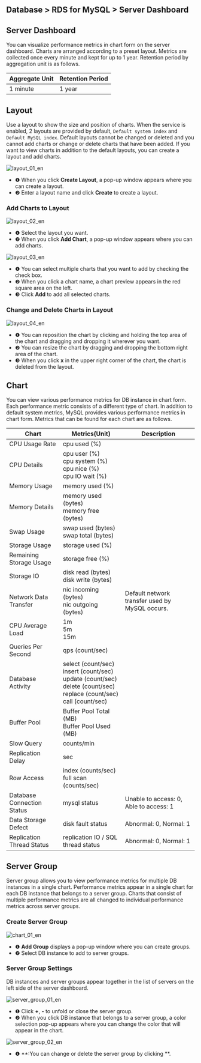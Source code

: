 ## Database > RDS for MySQL > Server Dashboard

## Server Dashboard
You can visualize performance metrics in chart form on the server dashboard. Charts are arranged according to a preset layout. Metrics are collected once every minute and kept for up to 1 year. Retention period by aggregation unit is as follows.

| Aggregate Unit | Retention Period |
|----------------|------------------| 
| 1 minute | 1 year |

## Layout

Use a layout to show the size and position of charts. When the service is enabled, 2 layouts are provided by default, `Default system index` and `Default MySQL index`. Default layouts cannot be changed or deleted and you cannot add charts or change or delete charts that have been added. If you want to view charts in addition to the default layouts, you can create a layout and add charts.

![layout_01_en](https://static.toastoven.net/prod_rds/mysql/23.04.11/layout_01_en.png)

* ❶ When you click **Create Layout**, a pop-up window appears where you can create a layout.
* ❷ Enter a layout name and click **Create** to create a layout.

### Add Charts to Layout

![layout_02_en](https://static.toastoven.net/prod_rds/mysql/23.04.11/layout_02_en.png)

* ❶ Select the layout you want.
* ❷ When you click **Add Chart**, a pop-up window appears where you can add charts.

![layout_03_en](https://static.toastoven.net/prod_rds/mysql/23.04.11/layout_03_en.png)

* ❶ You can select multiple charts that you want to add by checking the check box.
* ❷ When you click a chart name, a chart preview appears in the red square area on the left.
* ❸ Click **Add** to add all selected charts.

### Change and Delete Charts in Layout

![layout_04_en](https://static.toastoven.net/prod_rds/mysql/23.04.11/layout_04_en.png)

* ❶ You can reposition the chart by clicking and holding the top area of the chart and dragging and dropping it wherever you want.
* ❷ You can resize the chart by dragging and dropping the bottom right area of the chart.
* ❸ When you click **x** in the upper right corner of the chart, the chart is deleted from the layout.

## Chart

You can view various performance metrics for DB instance in chart form. Each performance metric consists of a different type of chart. In addition to default system metrics, MySQL provides various performance metrics in chart form. Metrics that can be found for each chart are as follows.

| Chart                      | Metrics(Unit)                                                                                                                        | Description                                                    |
|----------------------------|--------------------------------------------------------------------------------------------------------------------------------------|----------------------------------------------------------------|
| CPU Usage Rate             | cpu used (%)                                                                                                                         |                                                                |
| CPU Details                | cpu user (%)<br/>cpu system (%)<br/>cpu nice (%)<br/>cpu IO wait (%)                                                                 |                                                                |
| Memory Usage               | memory used (%)                                                                                                                      |                                                                |
| Memory Details             | memory used (bytes)<br/>memory free (bytes)                                                                                          |                                                                |
| Swap Usage                 | swap used (bytes)<br> swap total (bytes)                                                                                             |                                                                |
| Storage Usage              | storage used (%)                                                                                                                     |                                                                |
| Remaining Storage Usage    | storage free (%)                                                                                                                     |                                                                |
| Storage IO                 | disk read (bytes)<br> disk write (bytes)                                                                                             |                                                                |
| Network Data Transfer      | nic incoming (bytes)<br> nic outgoing (bytes)                                                                                        | Default network transfer used by MySQL occurs. |
| CPU Average Load           | 1m<br/>5m<br/>15m                                                                                                                    |                                                                |
| Queries Per Second         | qps (count/sec)                                                                                                                      |                                                                |
| Database Activity          | select (count/sec)<br/>insert (count/sec)<br/>update (count/sec)<br/>delete (count/sec)<br/>replace (count/sec)<br/>call (count/sec) |                                                                |
| Buffer Pool                | Buffer Pool Total (MB)<br/>Buffer Pool Used (MB)                                                                                     |                                                                |
| Slow Query                 | counts/min                                                                                                                           |                                                                |
| Replication Delay          | sec                                                                                                                                  |                                                                |
| Row Access                 | index (counts/sec)<br/>full scan (counts/sec)                                                                                        |                                                                |
| Database Connection Status | mysql status                                                                                                          | Unable to access: 0, Able to access: 1                         |
| Data Storage Defect        | disk fault status                                                                                                                    | Abnormal: 0, Normal: 1                                         |
| Replication Thread Status  | replication IO / SQL thread status                                                                                                   | Abnormal: 0, Normal: 1                                         |

## Server Group

Server group allows you to view performance metrics for multiple DB instances in a single chart. Performance metrics appear in a single chart for each DB instance that belongs to a server group. Charts that consist of multiple performance metrics are all changed to individual performance metrics across server groups.

### Create Server Group

![chart_01_en](https://static.toastoven.net/prod_rds/mysql/23.04.11/chart_01_en.png)

* ❶ **Add Group** displays a pop-up window where you can create groups.
* ❷ Select DB instance to add to server groups.

### Server Group Settings

DB instances and server groups appear together in the list of servers on the left side of the server dashboard.

![server_group_01_en](https://static.toastoven.net/prod_rds/mysql/23.04.11/server_group_01_en.png)

* ❶ Click **+**, **-** to unfold or close the server group.
* ❷ When you click DB instance that belongs to a server group, a color selection pop-up appears where you can change the color that will appear in the chart.

![server_group_02_en](https://static.toastoven.net/prod_rds/mysql/23.04.11/server_group_02_en.png)

* ❶ **:You can change or delete the server group by clicking **.
